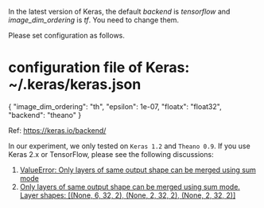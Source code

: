 In the latest version of Keras, the default *backend* is *tensorflow* and *image_dim_ordering* is *tf*. You need to change them. 

Please set configuration as follows. 

# configuration file of Keras: ~/.keras/keras.json
{
    "image_dim_ordering": "th",
    "epsilon": 1e-07,
    "floatx": "float32",
    "backend": "theano"
}

Ref: <https://keras.io/backend/>

In our experiment, we only tested on `Keras 1.2` and `Theano 0.9`. If you use Keras 2.x or TensorFlow, please see the following discussions: 

1. [ValueError: Only layers of same output shape can be merged using sum mode](https://github.com/lucktroy/DeepST/issues/1)
2. [Only layers of same output shape can be merged using sum mode. Layer shapes: [(None, 6, 32, 2), (None, 2, 32, 2), (None, 2, 32, 2)]](https://github.com/lucktroy/DeepST/issues/6)
